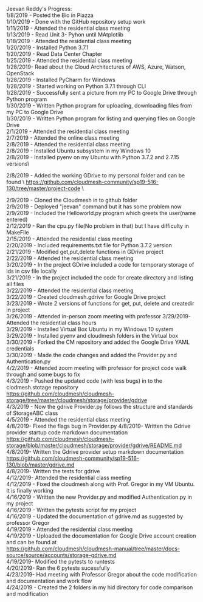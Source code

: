 Jeevan Reddy's Progress: \
1/8/2019 - Posted the Bio in Piazza\
1/10/2019 - Done with the GitHub repository setup work \
1/11/2019 - Attended the residential class meeting \
1/13/2019 - Read Unit 3- Pyhon until MAtplotlib \
1/18/2019 - Attended the residential class meeting \
1/20/2019 - Installed Python 3.7.1 \
1/20/2019 - Read Data Center Chapter \
1/25/2019 - Attended the residential class meeting \
1/28/2019- Read about the Cloud Architectures of AWS, Azure, Watson, OpenStack \
1/28/2019 - Installed PyCharm for Windows \
1/28/2019 - Started working on Python 3.7.1 through CLI \
1/28/2019 - Successfully sent a picture from my PC to Google Drive through Python program \
1/30/2019 - Written Python program for uploading, downloading files from my PC to Google Drive \
1/30/2019 - Written Python program for listing and querying files on Google Drive \
2/1/2019 - Attended the residential class meeting \
2/7/2019 - Attended the online class meeting \
2/8/2019 - Attended the residential class meeting \
2/8/2019 - Installed Ubuntu subsystem in my Windows 10 \
2/8/2019 - Installed pyenv on my Ubuntu with Python 3.7.2 and 2.7.15 versions\

2/8/2019 - Added the working GDrive to my personal folder and can be found \ 
           https://github.com/cloudmesh-community/sp19-516-130/tree/master/project-code  \
           
2/9/2019 - Cloned the Cloudmesh in to github folder \
2/9/2019 - Deployed "jeevan" command but it has some problem now\
2/9/2019 - Included the Helloworld.py program which greets the user(name entered) \
2/12/2019 - Ran the cpu.py file(No problem in that) but I have difficulty in MakeFile \
2/15/2019 - Attended the residential class meeting \
2/20/2019 - Included requirements.txt file for Python 3.7.2 version \
2/21/2019 - Modified get,put,delete functions in GDrive project \
2/22/2019 - Attended the residential class meeting \
3/20/2019 - In the project GDrive included a code for temporary storage of ids in csv file locally \
3/21/2019 - In the project included the code for create directory and listing all files \
3/22/2019 - Attended the residential class meeting \
3/22/2019 - Created  cloudmesh.gdrive for Google Drive project \
3/23/2019 - Wrote 2 versions of functions for get, put, delete and createdir in project \
3/26/2019 - Attended in-person zoom meeting with professor 
3/29/2019- Attended the residential class hours \
3/29/2019 - Installed Virtual Box Ubuntu in my Windows 10 system \
3/29/2019 - Installed pyenv and cloudmesh folders in the Virtual box \
3/30/2019 - Forked the CM repository and added the Google Drive YAML credentials \
3/30/2019 - Made the code changes and added the Provider.py and Authentication.py \
4/2/2019 - Attended zoom meeting with professor for project code walk through and some bugs to fix \
4/3/2019 - Pushed the updated code (with less bugs) in to the clodmesh.stotage repository \
           https://github.com/cloudmesh/cloudmesh-storage/tree/master/cloudmesh/storage/provider/gdrive  \
4/3/2019 - Now the gdrive Provider.py follows the structure and standards of StorageABC class \
4/5/2019 - Attended the residential class meeting \
4/8/2019- Fixed the flags bug in Provider.py
4/8/2019- Written the Gdrive provider startup code markdown documentation \
           https://github.com/cloudmesh/cloudmesh-storage/blob/master/cloudmesh/storage/provider/gdrive/README.md \
4/8/2019- Written the Gdrive provider setup markdown documentation \
           https://github.com/cloudmesh-community/sp19-516-130/blob/master/gdrive.md \
4/8/2019- Written the tests for gdrive \
4/12/2019- Attended the residential class meeting \
4/12/2019 - Fixed the cloudmesh along with Prof. Gregor in my VM Ubuntu. It is finally working \
4/16/2019 - Written the new Provider.py and modified Authentication.py in my project \
4/16/2019 - Written the pytests script for my project \
4/16/2019 - Updated the documentation of gdrive.md as suggested by professor Gregor \
4/19/2019 - Attended the residential class meeting \
4/19/2019 - Uploaded the documentation for Google Drive account creation and can be found at \
           https://github.com/cloudmesh/cloudmesh-manual/tree/master/docs-source/source/accounts/storage-gdrive.md \
4/19/2019- Modified the pytests to runtests\
4/20/2019- Ran the 6 pytests sucessfully \
4/23/2019- Had meeting with Professor Gregor about the code modification and documentation and work flow \
4/24/2019 - Created the 2 folders in my hid directory for code comparison and modification 




           

